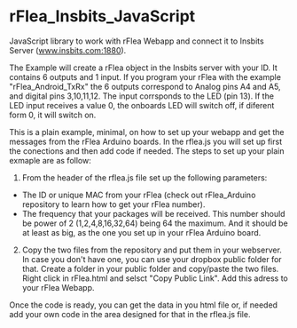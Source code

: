 rFlea_Insbits_JavaScript
========================
JavaScript library to work with rFlea Webapp and connect it to Insbits Server (www.insbits.com:1880).

The Example will create a rFlea object in the Insbits server with your ID. It contains 6 outputs and 1 input. If you program your rFlea with the example "rFlea_Android_TxRx" the 6 outputs correspond to Analog pins A4 and A5, and digital pins 3,10,11,12. The input corrsponds to the LED (pin 13). If the LED input receives a value 0, the onboards LED will switch off, if diferent form 0, it will switch on.

This is a plain example, minimal, on how to set up your webapp and get the messages from the rFlea Arduino boards. In the rflea.js you will set up first the conections and then add code if needed. The steps to set up your plain exmaple are as follow:

1. From the header of the rflea.js file set up the following parameters:

- The ID or unique MAC from your rFlea (check out rFlea_Arduino repository to learn how to get your rFlea number).
- The frequency that your packages will be received. This number should be power of 2 (1,2,4,8,16,32,64) being 64 the maximum. And it should be at least as big, as the one you set up in your rFlea Arduino board.
2. Copy the two files from the repository and put them in your webserver. In case you don't have one, you can use your dropbox public folder for that. Create a folder in your public folder and copy/paste the two files. Right click in rFlea.html and selsct "Copy Public Link". Add this adress to your rFlea Webapp.

Once the code is ready, you can get the data in you html file or, if needed add your own code in the area designed for that in the rflea.js file.
